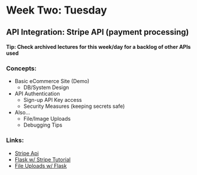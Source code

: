 # Week Two: Tuesday
## API Integration: Stripe API (payment processing)
#### Tip: Check archived lectures for this week/day for a backlog of other APIs used
### Concepts:
- Basic eCommerce Site (Demo)
    - DB/System Design
- API Authentication
    - Sign-up API Key access
    - Security Measures (keeping secrets safe)
- Also...
    - File/Image Uploads
    - Debugging Tips
### Links:
- [Stripe Api](https://stripe.com/)
- [Flask w/ Stripe Tutorial](https://testdriven.io/blog/adding-a-custom-stripe-checkout-to-a-flask-app/)
- [File Uploads w/ Flask](https://flask.palletsprojects.com/en/1.1.x/patterns/fileuploads/)